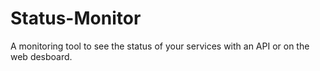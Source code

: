 # Status-Monitor
A monitoring tool to see the status of your services with an API or on the web desboard.
